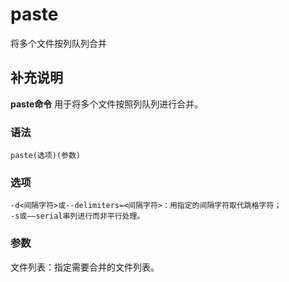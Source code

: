 paste
===

将多个文件按列队列合并

## 补充说明

**paste命令** 用于将多个文件按照列队列进行合并。

### 语法

```shell
paste(选项)(参数)
```

### 选项

```shell
-d<间隔字符>或--delimiters=<间隔字符>：用指定的间隔字符取代跳格字符；
-s或——serial串列进行而非平行处理。
```

### 参数

文件列表：指定需要合并的文件列表。


<!-- Linux命令行搜索引擎：https://jaywcjlove.github.io/linux-command/ -->